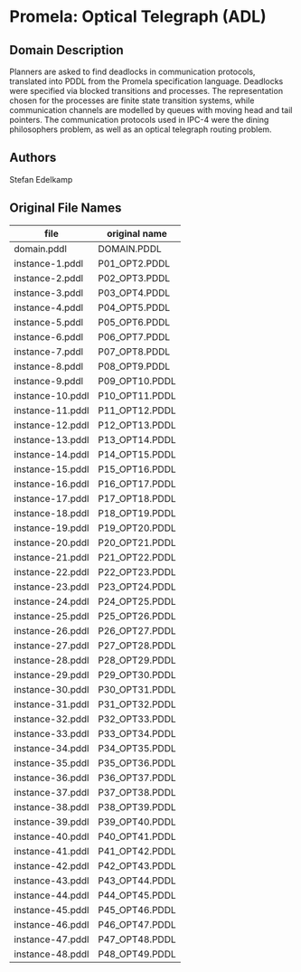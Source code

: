 # Promela: Optical Telegraph (ADL)

## Domain Description

Planners are asked to find deadlocks in communication protocols, translated into PDDL from the Promela specification language.
Deadlocks were specified via blocked transitions and processes.
The representation chosen for the processes are finite state transition systems, while communication channels are modelled by queues with moving head and tail pointers.
The communication protocols used in IPC-4 were the dining philosophers problem, as well as an optical telegraph routing problem.

## Authors

Stefan Edelkamp

## Original File Names

| file             | original name  |
|------------------|----------------|
| domain.pddl      | DOMAIN.PDDL    |
| instance-1.pddl  | P01_OPT2.PDDL  |
| instance-2.pddl  | P02_OPT3.PDDL  |
| instance-3.pddl  | P03_OPT4.PDDL  |
| instance-4.pddl  | P04_OPT5.PDDL  |
| instance-5.pddl  | P05_OPT6.PDDL  |
| instance-6.pddl  | P06_OPT7.PDDL  |
| instance-7.pddl  | P07_OPT8.PDDL  |
| instance-8.pddl  | P08_OPT9.PDDL  |
| instance-9.pddl  | P09_OPT10.PDDL |
| instance-10.pddl | P10_OPT11.PDDL |
| instance-11.pddl | P11_OPT12.PDDL |
| instance-12.pddl | P12_OPT13.PDDL |
| instance-13.pddl | P13_OPT14.PDDL |
| instance-14.pddl | P14_OPT15.PDDL |
| instance-15.pddl | P15_OPT16.PDDL |
| instance-16.pddl | P16_OPT17.PDDL |
| instance-17.pddl | P17_OPT18.PDDL |
| instance-18.pddl | P18_OPT19.PDDL |
| instance-19.pddl | P19_OPT20.PDDL |
| instance-20.pddl | P20_OPT21.PDDL |
| instance-21.pddl | P21_OPT22.PDDL |
| instance-22.pddl | P22_OPT23.PDDL |
| instance-23.pddl | P23_OPT24.PDDL |
| instance-24.pddl | P24_OPT25.PDDL |
| instance-25.pddl | P25_OPT26.PDDL |
| instance-26.pddl | P26_OPT27.PDDL |
| instance-27.pddl | P27_OPT28.PDDL |
| instance-28.pddl | P28_OPT29.PDDL |
| instance-29.pddl | P29_OPT30.PDDL |
| instance-30.pddl | P30_OPT31.PDDL |
| instance-31.pddl | P31_OPT32.PDDL |
| instance-32.pddl | P32_OPT33.PDDL |
| instance-33.pddl | P33_OPT34.PDDL |
| instance-34.pddl | P34_OPT35.PDDL |
| instance-35.pddl | P35_OPT36.PDDL |
| instance-36.pddl | P36_OPT37.PDDL |
| instance-37.pddl | P37_OPT38.PDDL |
| instance-38.pddl | P38_OPT39.PDDL |
| instance-39.pddl | P39_OPT40.PDDL |
| instance-40.pddl | P40_OPT41.PDDL |
| instance-41.pddl | P41_OPT42.PDDL |
| instance-42.pddl | P42_OPT43.PDDL |
| instance-43.pddl | P43_OPT44.PDDL |
| instance-44.pddl | P44_OPT45.PDDL |
| instance-45.pddl | P45_OPT46.PDDL |
| instance-46.pddl | P46_OPT47.PDDL |
| instance-47.pddl | P47_OPT48.PDDL |
| instance-48.pddl | P48_OPT49.PDDL |
